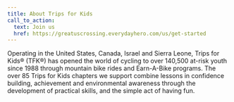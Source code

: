```yaml
---
title: About Trips for Kids
call_to_action:
  text: Join us
  href: https://greatuscrossing.everydayhero.com/us/get-started
---
```


Operating in the United States, Canada, Israel and Sierra Leone, Trips for Kids® (TFK®) has opened the world of cycling to over 140,500 at-risk youth since 1988 through mountain bike rides and Earn-A-Bike programs. The over 85 Trips for Kids chapters we support combine lessons in confidence building, achievement and environmental awareness through the development of practical skills, and the simple act of having fun.
